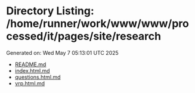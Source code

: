 # Directory Listing: /home/runner/work/www/www/processed/it/pages/site/research
Generated on: Wed May  7 05:13:01 UTC 2025

- [README.md](README.md)
- [index.html.md](index.html.md)
- [questions.html.md](questions.html.md)
- [vrp.html.md](vrp.html.md)
